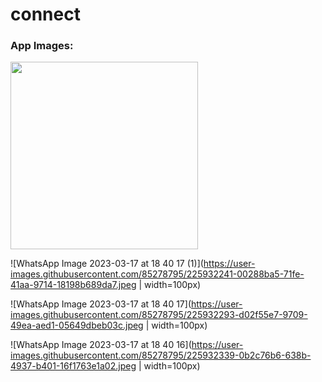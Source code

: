 # connect
<h3>App Images: </h3>

<img src="https://user-images.githubusercontent.com/85278795/225932145-ba1690f1-13a1-4554-8e8f-cc9a83a59935.jpeg" width="300px">

![WhatsApp Image 2023-03-17 at 18 40 17 (1)](https://user-images.githubusercontent.com/85278795/225932241-00288ba5-71fe-41aa-9714-18198b689da7.jpeg | width=100px)

![WhatsApp Image 2023-03-17 at 18 40 17](https://user-images.githubusercontent.com/85278795/225932293-d02f55e7-9709-49ea-aed1-05649dbeb03c.jpeg | width=100px)

![WhatsApp Image 2023-03-17 at 18 40 16](https://user-images.githubusercontent.com/85278795/225932339-0b2c76b6-638b-4937-b401-16f1763e1a02.jpeg | width=100px)
